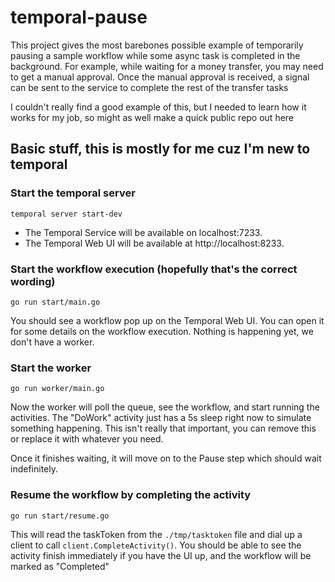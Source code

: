 # temporal-pause

This project gives the most barebones possible example of temporarily pausing a sample workflow while some async task is completed in the background. For example, while waiting for a money transfer, you may need to get a manual approval. Once the manual approval is received, a signal can be sent to the service to complete the rest of the transfer tasks

I couldn't really find a good example of this, but I needed to learn how it works for my job, so might as well make a quick public repo out here

## Basic stuff, this is mostly for me cuz I'm new to temporal

### Start the temporal server

`temporal server start-dev`

- The Temporal Service will be available on localhost:7233.
- The Temporal Web UI will be available at http://localhost:8233.

### Start the workflow execution (hopefully that's the correct wording)

`go run start/main.go`

You should see a workflow pop up on the Temporal Web UI. You can open it for some details on the workflow execution. Nothing is happening yet, we don't have a worker.

### Start the worker

`go run worker/main.go`

Now the worker will poll the queue, see the workflow, and start running the activities. The "DoWork" activity just has a 5s sleep right now to simulate something happening. This isn't really that important, you can remove this or replace it with whatever you need. 

Once it finishes waiting, it will move on to the Pause step which should wait indefinitely.

### Resume the workflow by completing the activity

`go run start/resume.go`

This will read the taskToken from the `./tmp/tasktoken` file and dial up a client to call `client.CompleteActivity()`. You should be able to see the activity finish immediately if you have the UI up, and the workflow will be marked as "Completed"

